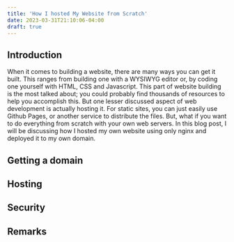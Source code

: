 ```yaml
---
title: 'How I hosted My Website from Scratch'
date: 2023-03-31T21:10:06-04:00
draft: true
---
```


## Introduction

When it comes to building a website, there are many ways you can get it built. This ranges from building one with a WYSIWYG editor or, by coding one yourself with HTML, CSS and Javascript. This part of website building is the most talked about; you could probably find thousands of resources to help you accomplish this. But one lesser discussed aspect of web development is actually hosting it. For static sites, you can just easily use Github Pages, or another service to distribute the files. But, what if you want to do everything from scratch with your own web servers. In this blog post, I will be discussing how I hosted my own website using only nginx and deployed it to my own domain.

## Getting a domain

## Hosting

## Security

## Remarks
